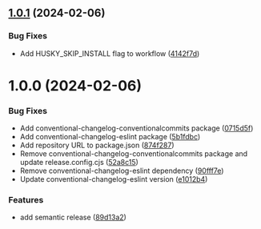 ## [1.0.1](https://github.com/iPagar/react-phone-input-beatify/compare/v1.0.0...v1.0.1) (2024-02-06)


### Bug Fixes

* Add HUSKY_SKIP_INSTALL flag to workflow ([4142f7d](https://github.com/iPagar/react-phone-input-beatify/commit/4142f7d9f3e4068e973babf4d136ec02f2bb37ff))

# 1.0.0 (2024-02-06)


### Bug Fixes

* Add conventional-changelog-conventionalcommits package ([0715d5f](https://github.com/iPagar/react-phone-input-beatify/commit/0715d5f8e384796289902df218ea5924eb6e6974))
* Add conventional-changelog-eslint package ([5b1fdbc](https://github.com/iPagar/react-phone-input-beatify/commit/5b1fdbc2262c664357e8dbf490b8255c2ccc40c9))
* Add repository URL to package.json ([874f287](https://github.com/iPagar/react-phone-input-beatify/commit/874f2878c4c3605be5870e0f85ec388931bd4b1c))
* Remove conventional-changelog-conventionalcommits package and update release.config.cjs ([52a8c15](https://github.com/iPagar/react-phone-input-beatify/commit/52a8c155658e4dff289a9a2962f8194ff7f45eca))
* Remove conventional-changelog-eslint dependency ([90fff7e](https://github.com/iPagar/react-phone-input-beatify/commit/90fff7ecb6cec70841dc9a8e45ea5b5ed44b4189))
* Update conventional-changelog-eslint version ([e1012b4](https://github.com/iPagar/react-phone-input-beatify/commit/e1012b46c99247825228ff84152f954f5a1468e3))


### Features

* add semantic release ([89d13a2](https://github.com/iPagar/react-phone-input-beatify/commit/89d13a2b0525efdc93809864237bb569c937ddb9))
